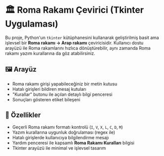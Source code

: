 # 🏛️ Roma Rakamı Çevirici (Tkinter Uygulaması)

Bu proje, Python'un `tkinter` kütüphanesini kullanarak geliştirilmiş basit ama işlevsel bir **Roma rakamı → Arap rakamı** çeviricisidir. Kullanıcı dostu arayüzü ile Roma rakamlarını hızlıca dönüştürebilir, aynı zamanda Roma rakamı yazım kurallarına da göz atabilirsiniz.

## 🖼️ Arayüz

- Roma rakamı girişi yapabileceğiniz bir metin kutusu
- Hatalı girişleri bildiren mesaj kutuları
- "Kurallar" butonu ile açılan detaylı bilgi penceresi
- Sonuçları gösteren etiket bileşeni

## 🧠 Özellikler

- Geçerli Roma rakamı formatı kontrolü (`I`, `V`, `X`, `L`, `C`, `D`, `M`)
- Yazım kurallarına uygunluk doğrulaması (regex ile)
- Hatalı girişlerde kullanıcıya bilgilendirme mesajı
- Yardım penceresi ile kapsamlı **Roma Rakamı Kuralları** bilgisi
- Tkinter arayüzü ile minimal ve işlevsel tasarım
